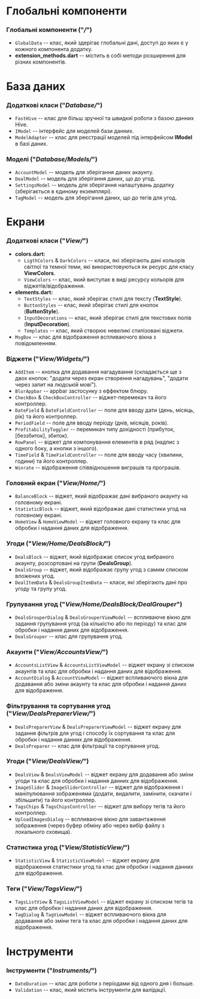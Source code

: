 # Глобальні компоненти

### Глобальні компоненти ("*/*")

- `GlobalData` -- клас, який здерігає глобальні дані, доступ до яких є у кожного компонента додатку.
- **extension_methods.dart** -- містить в собі методи розширення для різних компонентів.


# База даних

### Додаткові класи ("*Database/*")

- `FastHive` -- клас для більш зручної та швидкиї роботи з базою данних Hive.
- `IModel` -- інтерфейс для моделей бази данних.
- `ModelAdapter` -- клас для реєстрації моделей під інтерфейсом **IModel** в базі даних.

### Моделі  ("*Database/Models/*")

- `AccountModel` -- модель для зберігання даних акаунту.
- `DealModel` -- модель для зберігання даних, що до угод.
- `SettingsModel` -- модель для зберігання налаштувань додатку (зберігається в єдиному екземплярі).
- `TagModel` -- модель для зберігання даних, що до тегів для угод.


# Екрани

### Додаткові класи ("*View/*")

- **сolors.dart:**
    - `LigthColors` & `DarkColors` -- класи, які зберігають дані кольорів світлої та темної теми, які використовуються як ресурс для класу **ViewColors**.
    - `ViewColors` -- клас, який виступає в виді ресурсу кольорів для віджетів/відображення.
- **elements.dart:**
    - `TextStyles` -- клас, який зберігає стилі для тексту (**TextStyle**).
    - `ButtonStyles` -- клас, який зберігає стилі для кнопок (**ButtonStyle**).
    - `InputDecorations` -- клас, який зберігає стилі для текстових полів (**InputDecoration**).
    - `Templates` -- клас, який створює невеликі стилізовані віджети.
- `MsgBox` -- клас для відображення вспливаючого вікна з повідомленням.


### Віджети ("*View/Widgets/*")

- `AddItem` -- кнопка для додавання нагадування (складається ще з двох кнопок: "додати через екран створення нагадувань", "додати через запит на людській мові").
- `BlurAppbar` -- appbar застосунку з еффектом блюру.
- `CheckBox` & `CheckBoxController` -- віджет-перемекач та його контроллер.
- `DateField` & `DateFieldController` -- поле для вводу дати (день, місяць, рік) та його контроллер.
- `PeriodField` -- поле для вводу періоду (днів, місяців, років).
- `ProfitabilityToggler` -- перемикач типу дохідності (прибуток, [беззбиток], збиток).
- `RowPanel` -- віджет для компонування елементів в ряд (надпис з одного боку, а кнопки з іншого).
- `TimeField` & `TimeFieldController` -- поле для вводу часу (хвилини, години) та його контроллер.
- `Winrate` -- відображення співвідношення виграшів та програшів.


### Головний екран ("*View/Home/*")

- `BalanceBlock` -- віджет, який відображає дані вибраного акаунту на головному екрані.
- `StatisticBlock` -- віджет, який відображає дані статистики угод на головному екрані.
- `HomeView` & `HomeViewModel` -- віджет головного екрану та клас для обробки і надання даних для відображення.

### Угоди ("*View/Home/DealsBlock/*")

- `DealsBlock` -- віджет, який відображає список угод вибраного акаунту, розсортовані на групи (**DealsGroup**).
- `DealsGroup` -- віджет, який відображає групу угод з самим списком вложених угод.
- `DealItemData` & `DealsGroupItemData` -- класи, які зберігають дані про угоду та групу угод.

### Групування угод ("*View/Home/DealsBlock/DealGrouper*")

- `DealsGrouperDialog` & `DealsGrouperViewModel` -- вспливаюче вікно для задання групування угод (за кількістю або по періоду) та клас для обробки і надання даних для відображення.
- `DealsGrouper` -- клас для групування угод.

### Акаунти ("*View/AccountsView/*")

- `AccountsListView` & `AccountsListViewModel` -- віджет екрану зі списком акаунтів та клас для обробки і надання даних для відображення.
- `AccountDialog` & `AccountViewModel` -- віджет вспливаючого вікна для додавання або зміни акаунту та клас для обробки і надання даних для відображення.

### Фільтрування та сортування угод ("*View/DealsPreparerView/*")

- `DealsPreparerView` & `DealsPreparerViewModel` -- віджет екрану для задання фільтрів для угод і способу їх сортування та клас для обробки і надання данних для відображення.
- `DealsPreparer` -- клас для фільтрації та сортування угод.

### Угоди ("*View/DealsView/*")

- `DealsView` & `DealsViewModel` -- віджет екрану для додавання або зміни угоди та клас для обробки і надання данних для відображення.
- `ImageSlider` & `ImageSliderController` -- віджет для відображення і маніпулювання зображенями (додати, видалити, замінити, скачати і збільшити) та його контроллер.
- `TagsChips` & `TagsChipsController` -- віджет для вибору тегів та його контроллер.
- `UploadImagesDialog` -- вспливаюче вікно для завантаження зображення (через буфер обміну або через вибір файлу з локального сховища).

### Статистика угод ("*View/StatisticView/*")

- `StatisticView` & `StatisticViewModel` -- віджет екрану для відображення статистики угод та клас для обробки і надання данних для відображення.

### Теги ("*View/TagsView/*")

- `TagsListView` & `TagsListViewModel` -- віджет екрану зі списком тегів та клас для обробки і надання даних для відображення.
- `TagDialog` & `TagViewModel` -- віджет вспливаючого вікна для додавання або зміни тега та клас для обробки і надання даних для відображення.

# Інструменти

### Інструменти ("*Instruments/*")

- `DateDuration` -- клас для роботи з періодами від одного дня і больше.
- `Validation` -- клас, який містить інструменти для валідації.